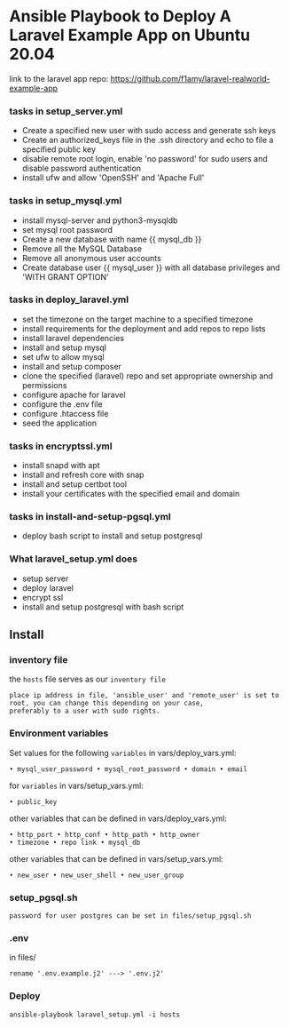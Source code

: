 # Ansible Playbook to Deploy A Laravel Example App on Ubuntu 20.04
link to the laravel app repo: https://github.com/f1amy/laravel-realworld-example-app

### tasks in setup_server.yml
- Create a specified new user with sudo access and generate ssh keys
- Create an authorized_keys file in the .ssh directory and echo to file a specified public key
- disable remote root login, enable 'no password' for sudo users and disable password authentication
- install ufw and allow 'OpenSSH' and 'Apache Full'

### tasks in setup_mysql.yml
- install mysql-server and python3-mysqldb
- set mysql root password
- Create a new database with name {{ mysql_db }}
- Remove all the MySQL Database
- Remove all anonymous user accounts
- Create database user {{ mysql_user }} with all database privileges and 'WITH GRANT OPTION'

### tasks in deploy_laravel.yml 
- set the timezone on the target machine to a specified timezone
- install requirements for the deployment and add repos to repo lists
- install laravel dependencies
- install and setup mysql
- set ufw to allow mysql
- install and setup composer
- clone the specified (laravel) repo and set appropriate ownership and permissions
- configure apache for laravel
- configure the .env file
- configure .htaccess file
- seed the application

### tasks in encryptssl.yml 
- install snapd with apt
- install and refresh core with snap
- install and setup certbot tool
- install your certificates with the specified email and domain

### tasks in install-and-setup-pgsql.yml
- deploy bash script to install and setup postgresql

### What laravel_setup.yml does
- setup server
- deploy laravel
- encrypt ssl
- install and setup postgresql with bash script

## Install
### inventory file
the `hosts` file serves as our `inventory file` 
```
place ip address in file, 'ansible_user' and 'remote_user' is set to root, you can change this depending on your case,
preferably to a user with sudo rights.
```

### Environment variables
Set values for the following `variables` in vars/deploy_vars.yml:
```
• mysql_user_password • mysql_root_password • domain • email
```
for `variables` in vars/setup_vars.yml:
```
• public_key
```
other variables that can be defined in vars/deploy_vars.yml:
```
• http_port • http_conf • http_path • http_owner
• timezone • repo link • mysql_db
```
other variables that can be defined in vars/setup_vars.yml:
```
• new_user • new_user_shell • new_user_group
```
### setup_pgsql.sh
```
password for user postgres can be set in files/setup_pgsql.sh
```
### .env
in files/
```
rename '.env.example.j2' ---> '.env.j2'
```
### Deploy
```
ansible-playbook laravel_setup.yml -i hosts
```

